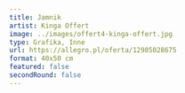 ```yaml
---
title: Jamnik
artist: Kinga Offert
image: ../images/offert4-kinga-offert.jpg
type: Grafika, Inne
url: https://allegro.pl/oferta/12905028675
format: 40x50 cm
featured: false
secondRound: false
---
```

